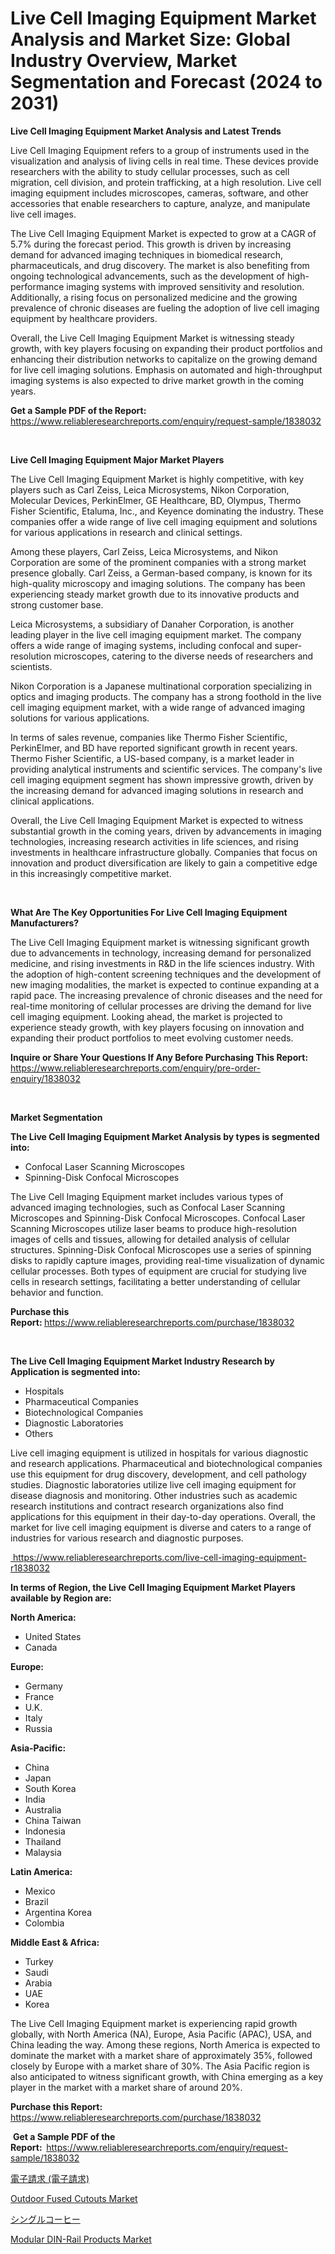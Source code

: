 <p><h1>Live Cell Imaging Equipment Market Analysis and Market Size: Global Industry Overview, Market Segmentation and Forecast (2024 to 2031)</h1></p><p><strong>Live Cell Imaging Equipment Market Analysis and Latest Trends</strong></p>
<p><p>Live Cell Imaging Equipment refers to a group of instruments used in the visualization and analysis of living cells in real time. These devices provide researchers with the ability to study cellular processes, such as cell migration, cell division, and protein trafficking, at a high resolution. Live cell imaging equipment includes microscopes, cameras, software, and other accessories that enable researchers to capture, analyze, and manipulate live cell images.</p><p>The Live Cell Imaging Equipment Market is expected to grow at a CAGR of 5.7% during the forecast period. This growth is driven by increasing demand for advanced imaging techniques in biomedical research, pharmaceuticals, and drug discovery. The market is also benefiting from ongoing technological advancements, such as the development of high-performance imaging systems with improved sensitivity and resolution. Additionally, a rising focus on personalized medicine and the growing prevalence of chronic diseases are fueling the adoption of live cell imaging equipment by healthcare providers.</p><p>Overall, the Live Cell Imaging Equipment Market is witnessing steady growth, with key players focusing on expanding their product portfolios and enhancing their distribution networks to capitalize on the growing demand for live cell imaging solutions. Emphasis on automated and high-throughput imaging systems is also expected to drive market growth in the coming years.</p></p>
<p><strong>Get a Sample PDF of the Report:&nbsp;</strong> <a href="https://www.reliableresearchreports.com/enquiry/request-sample/1838032">https://www.reliableresearchreports.com/enquiry/request-sample/1838032</a></p>
<p>&nbsp;</p>
<p><strong>Live Cell Imaging Equipment Major Market Players</strong></p>
<p><p>The Live Cell Imaging Equipment Market is highly competitive, with key players such as Carl Zeiss, Leica Microsystems, Nikon Corporation, Molecular Devices, PerkinElmer, GE Healthcare, BD, Olympus, Thermo Fisher Scientific, Etaluma, Inc., and Keyence dominating the industry. These companies offer a wide range of live cell imaging equipment and solutions for various applications in research and clinical settings.</p><p>Among these players, Carl Zeiss, Leica Microsystems, and Nikon Corporation are some of the prominent companies with a strong market presence globally. Carl Zeiss, a German-based company, is known for its high-quality microscopy and imaging solutions. The company has been experiencing steady market growth due to its innovative products and strong customer base.</p><p>Leica Microsystems, a subsidiary of Danaher Corporation, is another leading player in the live cell imaging equipment market. The company offers a wide range of imaging systems, including confocal and super-resolution microscopes, catering to the diverse needs of researchers and scientists.</p><p>Nikon Corporation is a Japanese multinational corporation specializing in optics and imaging products. The company has a strong foothold in the live cell imaging equipment market, with a wide range of advanced imaging solutions for various applications.</p><p>In terms of sales revenue, companies like Thermo Fisher Scientific, PerkinElmer, and BD have reported significant growth in recent years. Thermo Fisher Scientific, a US-based company, is a market leader in providing analytical instruments and scientific services. The company's live cell imaging equipment segment has shown impressive growth, driven by the increasing demand for advanced imaging solutions in research and clinical applications.</p><p>Overall, the Live Cell Imaging Equipment Market is expected to witness substantial growth in the coming years, driven by advancements in imaging technologies, increasing research activities in life sciences, and rising investments in healthcare infrastructure globally. Companies that focus on innovation and product diversification are likely to gain a competitive edge in this increasingly competitive market.</p></p>
<p>&nbsp;</p>
<p><strong>What Are The Key Opportunities For Live Cell Imaging Equipment Manufacturers?</strong></p>
<p><p>The Live Cell Imaging Equipment market is witnessing significant growth due to advancements in technology, increasing demand for personalized medicine, and rising investments in R&D in the life sciences industry. With the adoption of high-content screening techniques and the development of new imaging modalities, the market is expected to continue expanding at a rapid pace. The increasing prevalence of chronic diseases and the need for real-time monitoring of cellular processes are driving the demand for live cell imaging equipment. Looking ahead, the market is projected to experience steady growth, with key players focusing on innovation and expanding their product portfolios to meet evolving customer needs.</p></p>
<p><strong>Inquire or Share Your Questions If Any Before Purchasing This Report:</strong> <a href="https://www.reliableresearchreports.com/enquiry/pre-order-enquiry/1838032">https://www.reliableresearchreports.com/enquiry/pre-order-enquiry/1838032</a></p>
<p>&nbsp;</p>
<p><strong>Market Segmentation</strong></p>
<p><strong>The Live Cell Imaging Equipment Market Analysis by types is segmented into:</strong></p>
<p><ul><li>Confocal Laser Scanning Microscopes</li><li>Spinning-Disk Confocal Microscopes</li></ul></p>
<p><p>The Live Cell Imaging Equipment market includes various types of advanced imaging technologies, such as Confocal Laser Scanning Microscopes and Spinning-Disk Confocal Microscopes. Confocal Laser Scanning Microscopes utilize laser beams to produce high-resolution images of cells and tissues, allowing for detailed analysis of cellular structures. Spinning-Disk Confocal Microscopes use a series of spinning disks to rapidly capture images, providing real-time visualization of dynamic cellular processes. Both types of equipment are crucial for studying live cells in research settings, facilitating a better understanding of cellular behavior and function.</p></p>
<p><strong>Purchase this Report:&nbsp;</strong><a href="https://www.reliableresearchreports.com/purchase/1838032">https://www.reliableresearchreports.com/purchase/1838032</a></p>
<p>&nbsp;</p>
<p><strong>The Live Cell Imaging Equipment Market Industry Research by Application is segmented into:</strong></p>
<p><ul><li>Hospitals</li><li>Pharmaceutical Companies</li><li>Biotechnological Companies</li><li>Diagnostic Laboratories</li><li>Others</li></ul></p>
<p><p>Live cell imaging equipment is utilized in hospitals for various diagnostic and research applications. Pharmaceutical and biotechnological companies use this equipment for drug discovery, development, and cell pathology studies. Diagnostic laboratories utilize live cell imaging equipment for disease diagnosis and monitoring. Other industries such as academic research institutions and contract research organizations also find applications for this equipment in their day-to-day operations. Overall, the market for live cell imaging equipment is diverse and caters to a range of industries for various research and diagnostic purposes.</p></p>
<p><a href="https://www.reliableresearchreports.com/live-cell-imaging-equipment-r1838032">&nbsp;https://www.reliableresearchreports.com/live-cell-imaging-equipment-r1838032</a></p>
<p><strong>In terms of Region, the Live Cell Imaging Equipment Market Players available by Region are:</strong></p>
<p>
    <p> <strong> North America: </strong>
        <ul>
            <li>United States</li>
            <li>Canada</li>
        </ul>
        </p> 
    <p> <strong> Europe: </strong>
        <ul>
            <li>Germany</li>
            <li>France</li>
            <li>U.K.</li>
            <li>Italy</li>
            <li>Russia</li>
        </ul>
        </p> 
    <p> <strong> Asia-Pacific: </strong>
        <ul>
            <li>China</li>
            <li>Japan</li>
            <li>South Korea</li>
            <li>India</li>
            <li>Australia</li>
            <li>China Taiwan</li>
            <li>Indonesia</li>
            <li>Thailand</li>
            <li>Malaysia</li>
        </ul>
        </p> 
    <p> <strong> Latin America: </strong>
        <ul>
            <li>Mexico</li>
            <li>Brazil</li>
            <li>Argentina Korea</li>
            <li>Colombia</li>
        </ul>
        </p> 
    <p> <strong> Middle East & Africa: </strong>
        <ul>
            <li>Turkey</li>
            <li>Saudi</li>
            <li>Arabia</li>
            <li>UAE</li>
            <li>Korea</li>
        </ul>
    </p>
    </p>
<p><p>The Live Cell Imaging Equipment market is experiencing rapid growth globally, with North America (NA), Europe, Asia Pacific (APAC), USA, and China leading the way. Among these regions, North America is expected to dominate the market with a market share of approximately 35%, followed closely by Europe with a market share of 30%. The Asia Pacific region is also anticipated to witness significant growth, with China emerging as a key player in the market with a market share of around 20%.</p></p>
<p><strong>Purchase this Report: </strong><a href="https://www.reliableresearchreports.com/purchase/1838032">https://www.reliableresearchreports.com/purchase/1838032</a></p>
<p>&nbsp;<strong>Get a Sample PDF of the Report:&nbsp;&nbsp;</strong><a href="https://www.reliableresearchreports.com/enquiry/request-sample/1838032">https://www.reliableresearchreports.com/enquiry/request-sample/1838032</a></p>
<p><strong></strong></p>
<p><p><a href="https://github.com/BoydYundt1/Market-Research-Report-List-2/blob/main/1562050169720.md">電子請求 (電子請求)</a></p><p><a href="https://github.com/huqhwmcs55/Market-Research-Report-List-1/blob/main/outdoor-fused-cutouts-market.md">Outdoor Fused Cutouts Market</a></p><p><a href="https://github.com/dathomson6534/Market-Research-Report-List-2/blob/main/3494482169719.md">シングルコーヒー</a></p><p><a href="https://github.com/dancokkoe288/Market-Research-Report-List-1/blob/main/modular-din-rail-products-market.md">Modular DIN-Rail Products Market</a></p></p>